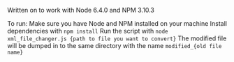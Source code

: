 Written on to work with Node 6.4.0 and NPM 3.10.3

To run:
Make sure you have Node and NPM installed on your machine
Install dependencies with `npm install`
Run the script with `node xml_file_changer.js {path to file you want to convert}`
The modified file will be dumped in to the same directory with the name `modified_{old file name}`
